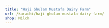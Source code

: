 ```yaml
---
title: "Haji Ghulam Mustafa Dairy Farm"
url: /karachi/haji-ghulam-mustafa-dairy-farm/
shop: Milch
---
```

